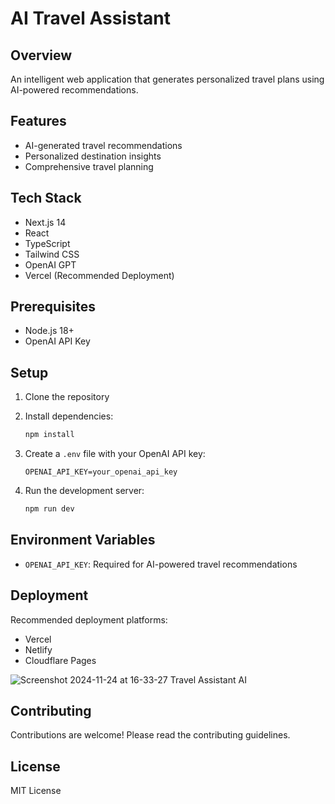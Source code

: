# AI Travel Assistant

## Overview
An intelligent web application that generates personalized travel plans using AI-powered recommendations.

## Features
- AI-generated travel recommendations
- Personalized destination insights
- Comprehensive travel planning

## Tech Stack
- Next.js 14
- React
- TypeScript
- Tailwind CSS
- OpenAI GPT
- Vercel (Recommended Deployment)

## Prerequisites
- Node.js 18+
- OpenAI API Key

## Setup
1. Clone the repository
2. Install dependencies:
   ```bash
   npm install
   ```

3. Create a `.env` file with your OpenAI API key:
   ```
   OPENAI_API_KEY=your_openai_api_key
   ```

4. Run the development server:
   ```bash
   npm run dev
   ```

## Environment Variables
- `OPENAI_API_KEY`: Required for AI-powered travel recommendations

## Deployment
Recommended deployment platforms:
- Vercel
- Netlify
- Cloudflare Pages

![Screenshot 2024-11-24 at 16-33-27 Travel Assistant AI](https://github.com/user-attachments/assets/273bd82f-22be-4d77-bdc9-3d2b32d1ce76)


## Contributing
Contributions are welcome! Please read the contributing guidelines.

## License
MIT License
